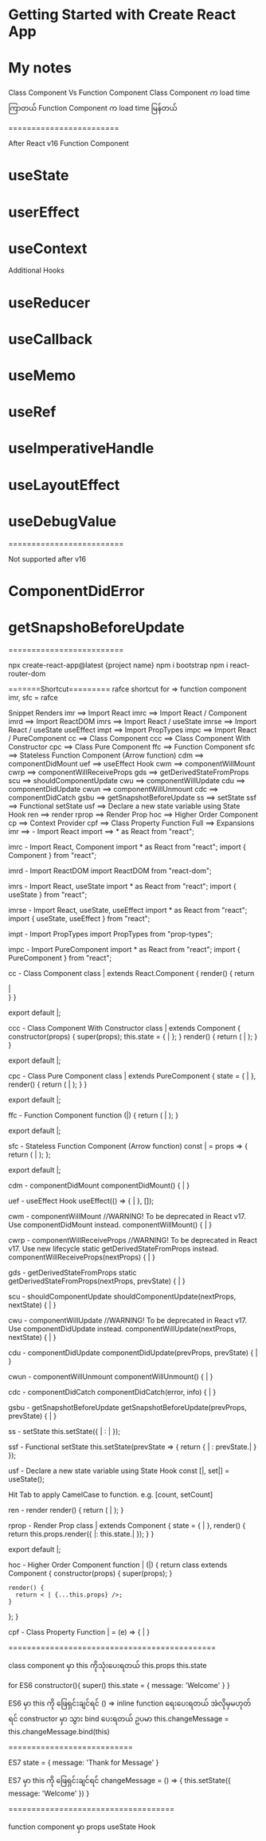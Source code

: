# Getting Started with Create React App
# My notes
Class Component Vs Function Component
Class Component က load time ကြာတယ်
Function Component က load time မြန်တယ်

========================

After React v16
Function Component
# useState
# userEffect
# useContext
Additional Hooks
# useReducer
# useCallback
# useMemo
# useRef
# useImperativeHandle
# useLayoutEffect
# useDebugValue

=========================

Not supported after v16
# ComponentDidError
# getSnapshoBeforeUpdate

=========================

npx create-react-app@latest {project name}
npm i bootstrap
npm i react-router-dom

=======Shortcut=========
rafce shortcut for => function component
imr, sfc = rafce

Snippet	Renders
imr     ==> Import React
imrc    ==>	Import React / Component
imrd    ==>	Import ReactDOM
imrs    ==>	Import React / useState
imrse   ==>	Import React / useState useEffect
impt    ==>	Import PropTypes
impc    ==>	Import React / PureComponent
cc      ==>	Class Component
ccc     ==>	Class Component With Constructor
cpc     ==>	Class Pure Component
ffc     ==>	Function Component
sfc     ==>	Stateless Function Component (Arrow function)
cdm     ==>	componentDidMount
uef     ==>	useEffect Hook
cwm     ==>	componentWillMount
cwrp    ==>	componentWillReceiveProps
gds     ==>	getDerivedStateFromProps
scu     ==>	shouldComponentUpdate
cwu     ==>	componentWillUpdate
cdu     ==>	componentDidUpdate
cwun    ==>	componentWillUnmount
cdc     ==>	componentDidCatch
gsbu    ==>	getSnapshotBeforeUpdate
ss      ==>	setState
ssf     ==>	Functional setState
usf     ==>	Declare a new state variable using State Hook
ren     ==>	render
rprop   ==>	Render Prop
hoc     ==>	Higher Order Component
cp      ==>	Context Provider
cpf     ==>	Class Property Function
Full    ==> Expansions
imr     ==> - Import React
import  ==> * as React from "react";

imrc - Import React, Component
import * as React from "react";
import { Component } from "react";

imrd - Import ReactDOM
import ReactDOM from "react-dom";

imrs - Import React, useState
import * as React from "react";
import { useState } from "react";

imrse - Import React, useState, useEffect
import * as React from "react";
import { useState, useEffect } from "react";

impt - Import PropTypes
import PropTypes from "prop-types";

impc - Import PureComponent
import * as React from "react";
import { PureComponent } from "react";

cc - Class Component
class | extends React.Component {
  render() {
    return <div>|</div>
  }
}

export default |;

ccc - Class Component With Constructor
class | extends Component {
  constructor(props) {
    super(props);
    this.state = { | };
  }
  render() {
    return ( | );
  }
}

export default |;

cpc - Class Pure Component
class | extends PureComponent {
  state = { | },
  render() {
    return ( | );
  }
}

export default |;

ffc - Function Component
function (|) {
    return ( | );
}

export default |;

sfc - Stateless Function Component (Arrow function)
const | = props => {
  return ( | );
};

export default |;

cdm - componentDidMount
componentDidMount() {
  |
}

uef - useEffect Hook
useEffect(() => {
  |
}, []);

cwm - componentWillMount
//WARNING! To be deprecated in React v17. Use componentDidMount instead.
componentWillMount() {
  |
}

cwrp - componentWillReceiveProps
//WARNING! To be deprecated in React v17. Use new lifecycle static getDerivedStateFromProps instead.
componentWillReceiveProps(nextProps) {
  |
}

gds - getDerivedStateFromProps
static getDerivedStateFromProps(nextProps, prevState) {
  |
}

scu - shouldComponentUpdate
shouldComponentUpdate(nextProps, nextState) {
  |
}

cwu - componentWillUpdate
//WARNING! To be deprecated in React v17. Use componentDidUpdate instead.
componentWillUpdate(nextProps, nextState) {
  |
}

cdu - componentDidUpdate
componentDidUpdate(prevProps, prevState) {
  |
}

cwun - componentWillUnmount
componentWillUnmount() {
  |
}

cdc - componentDidCatch
componentDidCatch(error, info) {
  |
}

gsbu - getSnapshotBeforeUpdate
getSnapshotBeforeUpdate(prevProps, prevState) {
  |
}

ss - setState
this.setState({ | : | });

ssf - Functional setState
this.setState(prevState => {
  return { | : prevState.| }
});

usf - Declare a new state variable using State Hook
const [|, set|] = useState();

Hit Tab to apply CamelCase to function. e.g. [count, setCount]

ren - render
render() {
  return (
    |
  );
}

rprop - Render Prop
class | extends Component {
  state = { | },
  render() {
    return this.props.render({
      |: this.state.|
    });
  }
}

export default |;

hoc - Higher Order Component
function | (|) {
  return class extends Component {
    constructor(props) {
      super(props);
    }

    render() {
      return < | {...this.props} />;
    }
  };
}

cpf - Class Property Function
  | = (e) => {
    |
  }

=============================================

class component မှာ this ကိုသုံးပေးရတယ်
this.props
this.state

for ES6
constructor(){
	super()
	this.state = {
		message: 'Welcome'
	}
}

ES6 မှာ this ကို ဖြေရှင်းချင်ရင် () => inline function ရေးပေးရတယ် အဲလိုမှမဟုတ်ရင် constructor မှာ သွား bind ပေးရတယ်
ဥပမာ this.changeMessage = this.changeMessage.bind(this)

===========================

ES7
state = {
        	message: 'Thank for Message'
    	}

ES7 မှာ this ကို ဖြေရှင်းချင်ရင် changeMessage = () => {
	this.setState({
		message: 'Welcome'
	})
}


====================================

function component မှာ
props
useState Hook








